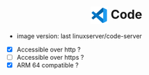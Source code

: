<h1 align="center">
  <picture>
    <img align="center" alt="Pegaz" src="./logo.svg" height="40">
  </picture>
  Code
</h1>

- image version: last linuxserver/code-server
- [x] Accessible over http ?
- [ ] Accessible over https ?
- [x] ARM 64 compatible ?
